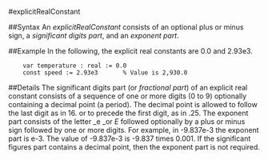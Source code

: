
#explicitRealConstant

##Syntax
An _explicitRealConstant_ consists of an optional plus or minus sign, a _significant digits part_, and an _exponent part_.



##Example
In the following, the explicit real constants are 0.0 and 2.93e3.


        var temperature : real := 0.0
        const speed := 2.93e3       % Value is 2,930.0
##Details
The significant digits part (or _fractional part_) of an explicit real constant consists of a sequence of one or more digits (0 to 9) optionally containing a decimal point (a period). The decimal point is allowed to follow the last digit as in 16. or to precede the first digit, as in .25.
The exponent part consists of the letter _e _or _E_ followed optionally by a plus or minus sign followed by one or more digits. For example, in -9.837e-3 the exponent part is e-3. The value of -9.837e-3 is -9.837 times 0.001.
If the significant figures part contains a decimal point, then the exponent part is not required.



